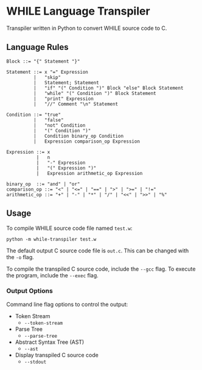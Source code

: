 # WHILE Language Transpiler

Transpiler written in Python to convert WHILE source code to C.

## Language Rules

```
Block ::= "{" Statement "}"

Statement ::= x "=" Expression
          |   "skip"
          |   Statement; Statement
          |   "if" "(" Condition ")" Block "else" Block Statement
          |   "while" "(" Condition ")" Block Statement
          |   "print" Expression
          |   "//" Comment "\n" Statement

Condition ::= "true"
          |   "false"
          |   "not" Condition
          |   "(" Condition ")"
          |   Condition binary_op Condition
          |   Expression comparison_op Expression

Expression ::= x
           |   n
           |   "-" Expression
           |   "(" Expression ")"
           |   Expression arithmetic_op Expression

binary_op  ::= "and" | "or"
comparison_op ::= "<" | "<=" | "==" | ">" | ">=" | "!="
arithmetic_op ::= "+" | "-" | "*" | "/" | "<<" | ">>" | "%"
```

## Usage

To compile WHILE source code file named `test.w`:
```
python -m while-transpiler test.w
```
The default output C source code file is `out.c`. This can be changed with the `-o` flag.

To compile the transpiled C source code, include the `--gcc` flag. To execute the program, include the `--exec` flag.

### Output Options

Command line flag options to control the output:

- Token Stream
    - `--token-stream`
- Parse Tree
    - `--parse-tree`
- Abstract Syntax Tree (AST)
    - `--ast`
- Display transpiled C source code
    - `--stdout`
